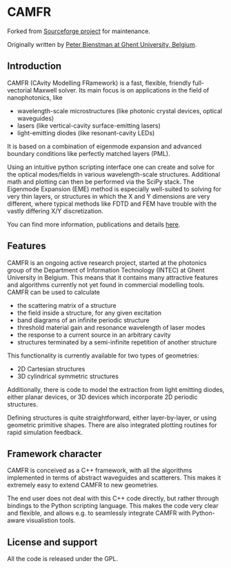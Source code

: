 # CAMFR

Forked from [Sourceforge project](http://camfr.sourceforge.net/) for maintenance.

Originally written by [Peter Bienstman at Ghent University, Belgium](http://www.photonics.intec.ugent.be/contact/people.asp?ID=5).


## Introduction

CAMFR (CAvity Modelling FRamework) is a fast, flexible, friendly full-vectorial Maxwell solver. Its main focus is on applications in the field of nanophotonics, like
- wavelength-scale microstructures (like photonic crystal devices, optical waveguides)
- lasers (like vertical-cavity surface-emitting lasers)
- light-emitting diodes (like resonant-cavity LEDs)

It is based on a combination of eigenmode expansion and advanced boundary conditions like perfectly matched layers (PML).  

Using an intuitive python scripting interface one can create and solve for the optical modes/fields in various wavelength-scale structures. Additional math and plotting can then be performed via the SciPy stack. The Eigenmode Expansion (EME) method is especially well-suited to solving for very thin layers, or structures in which the X and Y dimensions are very different, where typical methods like FDTD and FEM have trouble with the vastly differing X/Y discretization.

You can find more information, publications and details [here](http://www.photonics.intec.ugent.be/research/topics.asp?ID=17).

## Features

CAMFR is an ongoing active research project, started at the photonics group of the Department of Information Technology (INTEC) at Ghent University in Belgium. This means that it contains many attractive features and algorithms currently not yet found in commercial modelling tools. CAMFR can be used to calculate
- the scattering matrix of a structure
- the field inside a structure, for any given excitation
- band diagrams of an infinite periodic structure
- threshold material gain and resonance wavelength of laser modes
- the response to a current source in an arbitrary cavity
- structures terminated by a semi-infinite repetition of another structure

This functionality is currently available for two types of geometries:
- 2D Cartesian structures
- 3D cylindrical symmetric structures

Additionally, there is code to model the extraction from light emitting diodes, either planar devices, or 3D devices which incorporate 2D periodic structures.

Defining structures is quite straightforward, either layer-by-layer, or using geometric primitive shapes. There are also integrated plotting routines for rapid simulation feedback.

## Framework character

CAMFR is conceived as a C++ framework, with all the algorithms implemented in terms of abstract waveguides and scatterers. This makes it extremely easy to extend CAMFR to new geometries.

The end user does not deal with this C++ code directly, but rather through bindings to the Python scripting language. This makes the code very clear and flexible, and allows e.g. to seamlessly integrate CAMFR with Python-aware visualistion tools.

## License and support

All the code is released under the GPL.
